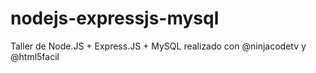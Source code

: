 nodejs-expressjs-mysql
======================

Taller de Node.JS + Express.JS + MySQL realizado con @ninjacodetv y @html5facil